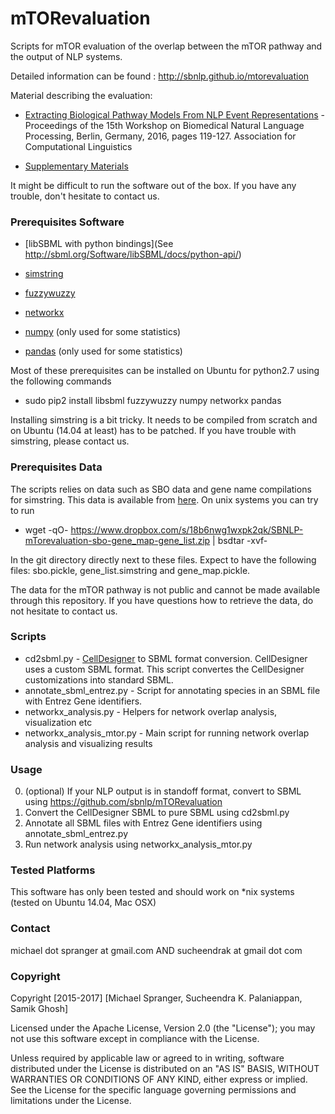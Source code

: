 # mTORevaluation
Scripts for mTOR evaluation of the overlap between the mTOR pathway and the output of NLP systems.

Detailed information can be found : http://sbnlp.github.io/mtorevaluation

Material describing the evaluation:

* [Extracting Biological Pathway Models From NLP Event Representations](http://aclweb.org/anthology/W/W16/W16-2916.pdf) - Proceedings of the 15th Workshop on Biomedical Natural Language Processing, Berlin, Germany, 2016, pages 119-127. Association for Computational Linguistics

* [Supplementary Materials](https://sbnlp.github.io/mTOR-evaluation/supp.pdf)

It might be difficult to run the software out of the box. If you have any trouble, don't hesitate to contact us.

### Prerequisites Software

* [libSBML with python bindings](See http://sbml.org/Software/libSBML/docs/python-api/)

* [simstring](http://www.chokkan.org/software/simstring/)

* [fuzzywuzzy](https://pypi.python.org/pypi/fuzzywuzzy)

* [networkx](https://networkx.github.io)

* [numpy](http://www.numpy.org) (only used for some statistics)

* [pandas](http://pandas.pydata.org) (only used for some statistics)


Most of these prerequisites can be installed on Ubuntu for python2.7 using the following commands
* sudo pip2 install libsbml fuzzywuzzy numpy networkx pandas

Installing simstring is a bit tricky. It needs to be compiled from scratch and on Ubuntu (14.04 at least) has to be patched. If you have trouble with simstring, please contact us.

### Prerequisites Data

The scripts relies on data such as SBO data and gene name compilations for simstring. This data is available from [here](https://www.dropbox.com/s/18b6nwg1wxpk2qk/SBNLP-mTorevaluation-sbo-gene_map-gene_list.zip). On unix systems you can try to run
* wget -qO- https://www.dropbox.com/s/18b6nwg1wxpk2qk/SBNLP-mTorevaluation-sbo-gene_map-gene_list.zip | bsdtar -xvf-

In the git directory directly next to these files. Expect to have the following files: sbo.pickle, gene_list.simstring and gene_map.pickle.

The data for the mTOR pathway is not public and cannot be made available through this repository. If you have questions how to retrieve the data, do not hesitate to contact us.

### Scripts

* cd2sbml.py - [CellDesigner](http://www.celldesigner.org) to SBML format conversion. CellDesigner uses a custom SBML format. This script convertes the CellDesigner customizations into standard SBML.
* annotate_sbml_entrez.py - Script for annotating species in an SBML file with Entrez Gene identifiers.
* networkx_analysis.py - Helpers for network overlap analysis, visualization etc
* networkx_analysis_mtor.py - Main script for running network overlap analysis and visualizing results


### Usage
0. (optional) If your NLP output is in standoff format, convert to SBML using https://github.com/sbnlp/mTORevaluation
1. Convert the CellDesigner SBML to pure SBML using cd2sbml.py
2. Annotate all SBML files with Entrez Gene identifiers using annotate_sbml_entrez.py
3. Run network analysis using networkx_analysis_mtor.py

### Tested Platforms

This software has only been tested and should work on *nix systems (tested on Ubuntu 14.04, Mac OSX)

### Contact

michael dot spranger at gmail.com AND sucheendrak at gmail dot com

### Copyright

Copyright [2015-2017] [Michael Spranger, Sucheendra K. Palaniappan, Samik Ghosh]

Licensed under the Apache License, Version 2.0 (the "License");
you may not use this software except in compliance with the License.

Unless required by applicable law or agreed to in writing, software
distributed under the License is distributed on an "AS IS" BASIS,
WITHOUT WARRANTIES OR CONDITIONS OF ANY KIND, either express or implied.
See the License for the specific language governing permissions and
limitations under the License.
